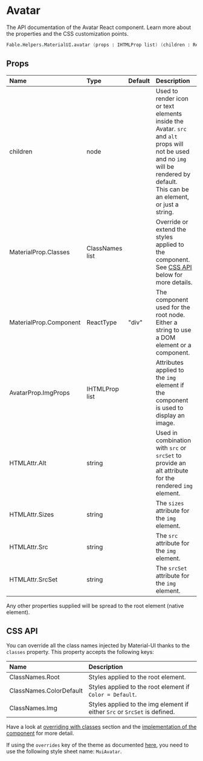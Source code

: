 # Avatar

<p class="description">The API documentation of the Avatar React component. Learn more about the properties and the CSS customization points.</p>

```fsharp
Fable.Helpers.MaterialUI.avatar (props : IHTMLProp list) (children : ReactElement list) : ReactElement
```



## Props

| Name | Type | Default | Description |
|:-----|:-----|:--------|:------------|
| <span class="prop-name">children</span> | <span class="prop-type">node</span> |   | Used to render icon or text elements inside the Avatar. `src` and `alt` props will not be used and no `img` will be rendered by default.<br>This can be an element, or just a string. |
| <span class="prop-name">MaterialProp.Classes</span> | <span class="prop-type">ClassNames list</span> |   | Override or extend the styles applied to the component. See [CSS API](#css-api) below for more details. |
| <span class="prop-name">MaterialProp.Component</span> | <span class="prop-type">ReactType</span> | <span class="prop-default">"div"</span> | The component used for the root node. Either a string to use a DOM element or a component. |
| <span class="prop-name">AvatarProp.ImgProps</span> | <span class="prop-type">IHTMLProp list</span> |   | Attributes applied to the `img` element if the component is used to display an image. |
| <span class="prop-name">HTMLAttr.Alt</span> | <span class="prop-type">string</span> |   | Used in combination with `src` or `srcSet` to provide an alt attribute for the rendered `img` element. |
| <span class="prop-name">HTMLAttr.Sizes</span> | <span class="prop-type">string</span> |   | The `sizes` attribute for the `img` element. |
| <span class="prop-name">HTMLAttr.Src</span> | <span class="prop-type">string</span> |   | The `src` attribute for the `img` element. |
| <span class="prop-name">HTMLAttr.SrcSet</span> | <span class="prop-type">string</span> |   | The `srcSet` attribute for the `img` element. |

Any other properties supplied will be spread to the root element (native element).

## CSS API

You can override all the class names injected by Material-UI thanks to the `classes` property.
This property accepts the following keys:


| Name | Description |
|:-----|:------------|
| <span class="prop-name">ClassNames.Root</span> | Styles applied to the root element.
| <span class="prop-name">ClassNames.ColorDefault</span> | Styles applied to the root element if `Color = Default`.
| <span class="prop-name">ClassNames.Img</span> | Styles applied to the img element if either `Src` or `SrcSet` is defined.

Have a look at [overriding with classes](/customization/overrides/#overriding-with-classes) section
and the [implementation of the component](https://github.com/mui-org/material-ui/tree/master/packages/material-ui/src/Avatar/Avatar.js)
for more detail.

If using the `overrides` key of the theme as documented
[here](/customization/themes/#customizing-all-instances-of-a-component-type),
you need to use the following style sheet name: `MuiAvatar`.

<!--## Demos-->

<!--- [Avatars](/demos/avatars/)-->

